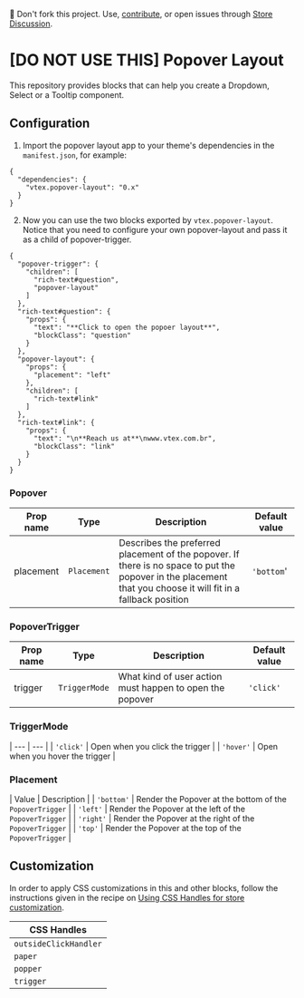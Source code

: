 📢 Don't fork this project. Use, [contribute](https://github.com/vtex-apps/popover-layout), or open issues through [Store Discussion](https://github.com/vtex-apps/store-discussion).

# [DO NOT USE THIS] Popover Layout

This repository provides blocks that can help you create a Dropdown, Select or a Tooltip component.

## Configuration

1. Import the popover layout app to your theme's dependencies in the `manifest.json`, for example:

```jsonc
{
  "dependencies": {
    "vtex.popover-layout": "0.x"
  }
}
```

2. Now you can use the two blocks exported by `vtex.popover-layout`. Notice that you need to configure your own popover-layout and pass it as a child of popover-trigger.

```jsonc
{
  "popover-trigger": {
    "children": [
      "rich-text#question",
      "popover-layout"    
    ]
  },
  "rich-text#question": {
    "props": {
      "text": "**Click to open the popoer layout**",
      "blockClass": "question"
    }
  },
  "popover-layout": {
    "props": {
      "placement": "left"
    },
    "children": [
      "rich-text#link"
    ]
  },
  "rich-text#link": {
    "props": {
      "text": "\n**Reach us at**\nwww.vtex.com.br",
      "blockClass": "link"
    }
  }
}
```

### Popover

| Prop name | Type | Description | Default value |
| --- | --- | --- | --- |
| placement | `Placement` | Describes the preferred placement of the popover. If there is no space to put the popover in the placement that you choose it will fit in a fallback position | `'bottom`' |

### PopoverTrigger

| Prop name | Type | Description | Default value |
| --- | --- | --- | --- |
| trigger | `TriggerMode` | What kind of user action must happen to open the popover | `'click'` |

### TriggerMode
| --- | --- |
| `'click'` | Open when you click the trigger |
| `'hover'` | Open when you hover the trigger | 

### Placement

| Value | Description |
| `'bottom'` | Render the Popover at the bottom of the `PopoverTrigger` |
| `'left'` | Render the Popover at the left of the `PopoverTrigger` |
| `'right'` | Render the Popover at the right of the `PopoverTrigger` |
| `'top'` | Render the Popover at the top of the `PopoverTrigger` |

## Customization

In order to apply CSS customizations in this and other blocks, follow the instructions given in the recipe on [Using CSS Handles for store customization](https://vtex.io/docs/recipes/style/using-css-handles-for-store-customization).

| CSS Handles |
| --- |
| `outsideClickHandler` |
| `paper` |
| `popper` |
| `trigger` |
